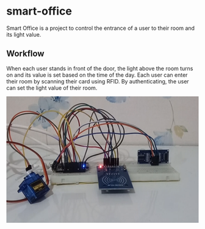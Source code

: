 # smart-office
Smart Office is a project to control the entrance of a user to their room and its light value.

## Workflow
When each user stands in front of the door, the light above the room turns on and its value is set based on the time of the day. Each user can enter their room by scanning their card using RFID. By authenticating, the user can set the light value of their room.

![](1.png)
